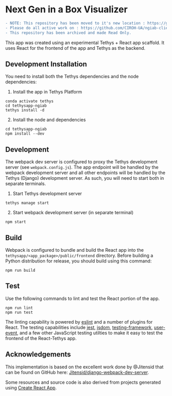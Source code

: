 
# Next Gen in a Box Visualizer

``` diff
- NOTE: This repository has been moved to it's new location : https://github.com/CIROH-UA/ngiab-client
- Please do all active work on : https://github.com/CIROH-UA/ngiab-client
- This repository has been archived and made Read Only.
```

This app was created using an experimental Tethys + React app scaffold. It uses React for the frontend of the app and Tethys as the backend.

## Development Installation

You need to install both the Tethys dependencies and the node dependencies:

1. Install the app in Tethys Platform

```
conda activate tethys
cd tethysapp-ngiab
tethys install -d
```

2. Install the node and dependencies

```
cd tethysapp-ngiab
npm install --dev
```

## Development

The webpack dev server is configured to proxy the Tethys development server (see `webpack.config.js`). The app endpoint will be handled by the webpack development server and all other endpoints will be handled by the Tethys (Django) development server. As such, you will need to start both in separate terminals.

1. Start Tethys development server

```
tethys manage start
```

2. Start webpack development server (in separate terminal)

```
npm start
```

## Build

Webpack is configured to bundle and build the React app into the `tethysapp/<app_package>/public/frontend` directory. Before building a Python distribution for release, you should build using this command:

```
npm run build
```

## Test

Use the following commands to lint and test the React portion of the app.

```
npm run lint
npm run test
```

The linting capability is powered by [eslint](https://eslint.org/) and a number of plugins for React. The testing capabilities include [jest](https://jestjs.io/), [jsdom](https://github.com/jsdom/jsdom#readme), [testing-framework](https://testing-library.com/), [user-event](https://testing-library.com/docs/user-event/intro/), and a few other JavaScript testing utilties to make it easy to test the frontend of the React-Tethys app.

## Acknowledgements

This implementation is based on the excellent work done by @Jitensid that can be found on GitHub here: [Jitensid/django-webpack-dev-server](https://github.com/Jitensid/django-webpack-dev-server).

Some resources and source code is also derived from projects generated using [Create React App](https://create-react-app.dev/).
